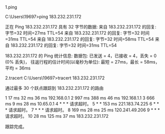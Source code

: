1.ping

C:\Users\19697>ping 183.232.231.172

正在 Ping 183.232.231.172 具有 32 字节的数据:
来自 183.232.231.172 的回复: 字节=32 时间=27ms TTL=54
来自 183.232.231.172 的回复: 字节=32 时间=31ms TTL=54
来自 183.232.231.172 的回复: 字节=32 时间=58ms TTL=54
来自 183.232.231.172 的回复: 字节=32 时间=31ms TTL=54

183.232.231.172 的 Ping 统计信息:
    数据包: 已发送 = 4，已接收 = 4，丢失 = 0 (0% 丢失)，
往返行程的估计时间(以毫秒为单位):
    最短 = 27ms，最长 = 58ms，平均 = 36ms

2.tracert
C:\Users\19697>tracert 183.232.231.172

通过最多 30 个跃点跟踪到 183.232.231.172 的路由

  1    17 ms    32 ms    36 ms  192.168.0.1
  2   997 ms   388 ms    46 ms  192.168.1.1
  3   666 ms     9 ms    28 ms  10.65.0.1
  4     *        *        *     请求超时。
  5     *        *      153 ms  221.183.74.225
  6     *        *        *     请求超时。
  7     *        *        *     请求超时。
  8   169 ms    28 ms    25 ms  120.241.49.206
  9     *        *        *     请求超时。
 10    28 ms   125 ms    37 ms  183.232.231.172

跟踪完成。

